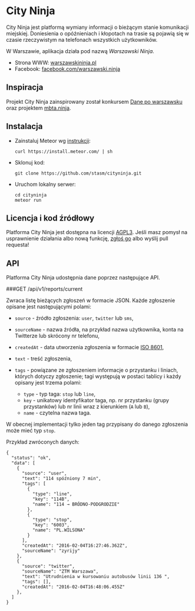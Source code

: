 City Ninja
==========

City Ninja jest platformą wymiany informacji o bieżącym stanie komunikacji 
miejskiej.  Doniesienia o opóźnieniach i kłopotach na trasie są pojawią się 
w czasie rzeczywistym na telefonach wszystkich użytkowników.

W Warszawie, aplikacja działa pod nazwą _Warszawski Ninja_.

  - Strona WWW: [warszawskininja.pl][]
  - Facebook: [facebook.com/warszawski.ninja][]

[warszawskininja.pl]: https://warszawskininja.pl
[facebook.com/warszawski.ninja]: https://www.facebook.com/warszawski.ninja


Inspiracja
----------

Projekt City Ninja zainspirowany został konkursem [Dane po warszawsku][] oraz 
projektem [mbta.ninja][].

[Dane po warszawsku]: http://konkurs.danepowarszawsku.pl/
[mbta.ninja]: http://mbta.ninja


Instalacja
----------

  - Zainstaluj Meteor wg [instrukcji][]:

        curl https://install.meteor.com/ | sh

  - Sklonuj kod:

        git clone https://github.com/stasm/cityninja.git

  - Uruchom lokalny serwer:

        cd cityninja
        meteor run

[instrukcji]: https://www.meteor.com/install


Licencja i kod źródłowy
-----------------------

Platforma City Ninja jest dostępna na licencji [AGPL3][].  Jeśli masz 
pomysł na usprawnienie działania albo nową funkcję, [zgłoś go][] albo wyślij 
pull requesta!

[AGPL3]: http://opensource.org/licenses/AGPL-3.0
[zgłoś go]: https://github.com/stasm/cityninja/issues


API
---

Platforma City Ninja udostępnia dane poprzez następujące API.

###GET /api/v1/reports/current

Zwraca listę bieżących zgłoszeń w formacie JSON.  Każde zgłoszenie opisane jest
następującymi polami:

  - `source` - źródło zgłoszenia: `user`, `twitter` lub `sms`,

  - `sourceName` - nazwa źródła, na przykład nazwa użytkownika, konta na
    Twitterze lub skrócony nr telefonu,

  - `createdAt` - data utworzenia zgłoszenia w formacie [ISO 8601][],

  - `text` - treść zgłoszenia,

  - `tags` - powiązane ze zgłoszeniem informacje o przystanku i liniach,
    których dotyczy zgłoszenie; tagi występują w postaci tablicy i każdy 
    opisany jest trzema polami:

    - `type` - typ taga: `stop` lub `line`,
    - `key` - unikatowy identyfikator taga, np. nr przystanku (grupy 
      przystanków) lub nr linii wraz z kierunkiem (`A` lub `B`),
    - `name` - czytelna nazwa taga.

W obecnej implementacji tylko jeden tag przypisany do danego zgłoszenia może 
mieć typ `stop`.

Przykład zwróconych danych:

    {
      "status": "ok",
      "data": [
        {
          "source": "user",
          "text": "114 spóźniony 7 min",
          "tags": [
            {
              "type": "line",
              "key": "114B",
              "name": "114 → BRÓDNO-PODGRODZIE"
            },
            {
              "type": "stop",
              "key": "6003",
              "name": "PL.WILSONA"
            }
          ],
          "createdAt": "2016-02-04T16:27:46.362Z",
          "sourceName": "zyrijy"
        },
        {
          "source": "twitter",
          "sourceName": "ZTM Warszawa",
          "text": "Utrudnienia w kursowaniu autobusów linii 136 ",
          "tags": [],
          "createdAt": "2016-02-04T16:48:06.455Z"
        },
      ]
    }

[ISO 8601]: http://www.ecma-international.org/ecma-262/6.0/#sec-date-time-string-format

